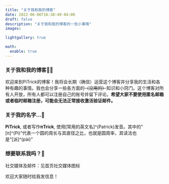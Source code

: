 ```yaml
---
title: "关于我和我的博客"
date: 2022-06-06T16:38:49-04:00
draft: false
description: "关于我和我的博客的一些小事情"
images:

lightgallery: true

math:
  enable: true
---
```


### 关于我和我的博客:raising_hand_man:

欢迎来到PiTrick的博客！我将会长期（确信）运营这个博客并分享我的生活和各种有趣的事情。我也会分享一些各方面的~~（没用的）~~知识和小窍门。这个博客对所有人开放，所有人都可以注册自己的账号并留下评论。**希望大家不要使用匿名邮箱或者临时邮箱注册，可能会无法正常接收激活验证邮件。**

### 关于我的名字...:thinking:

**PiTrick**, 或者写作**πTrick**, 使用[常用的英文名]^(Patrick)发音。其中的"[π]^(Pi)”代表一个圆的周长与其直径之比，也就是圆周率，其读法也是“[派]^(pài)”

### 想要联系我吗？:email:

社交媒体及邮件：见首页社交媒体图标

欢迎大家随时给我发信息！